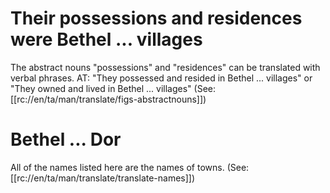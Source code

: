 # Their possessions and residences were Bethel ... villages

The abstract nouns "possessions" and "residences" can be translated with verbal phrases. AT: "They possessed and resided in Bethel ... villages" or "They owned and lived in Bethel ... villages" (See: [[rc://en/ta/man/translate/figs-abstractnouns]])

# Bethel ... Dor

All of the names listed here are the names of towns. (See: [[rc://en/ta/man/translate/translate-names]])

